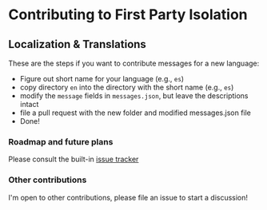 # Contributing to First Party Isolation 

## Localization & Translations
These are the steps if you want to contribute messages for a new language:
- Figure out short name for your language (e.g., `es`)
- copy directory `en` into the directory with the short name (e.g., `es`)
- modify the `message` fields in `messages.json`, but leave the descriptions intact
- file a pull request with the new folder and modified messages.json file
- Done!


### Roadmap and future plans
Please consult the built-in [issue tracker](https://github.com/mozfreddyb/webext-firstpartyisolation/issues?q=is%3Aissue+is%3Aopen+label%3A%22help+wanted%22)

### Other contributions
I'm open to other contributions, please file an issue to start a discussion!
